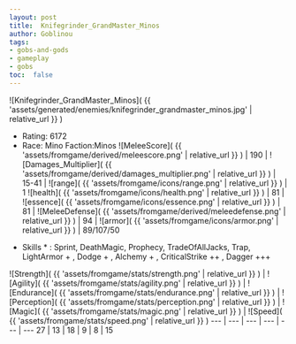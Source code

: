 ```yaml
---
layout: post
title:  Knifegrinder_GrandMaster_Minos
author: Goblinou
tags:
- gobs-and-gods
- gameplay
- gobs
toc:  false
---
```


![Knifegrinder_GrandMaster_Minos]( {{ 'assets/generated/enemies/knifegrinder_grandmaster_minos.jpg' | relative_url }} )
- Rating: 6172
- Race: Mino  Faction:Minos
![MeleeScore]( {{ 'assets/fromgame/derived/meleescore.png' | relative_url }} ) | 190 | ![Damages_Multiplier]( {{ 'assets/fromgame/derived/damages_multiplier.png' | relative_url }} ) | 15-41 | ![range]( {{ 'assets/fromgame/icons/range.png' | relative_url }} ) | 1
![health]( {{ 'assets/fromgame/icons/health.png' | relative_url }} ) | 81 | ![essence]( {{ 'assets/fromgame/icons/essence.png' | relative_url }} ) | 81 | ![MeleeDefense]( {{ 'assets/fromgame/derived/meleedefense.png' | relative_url }} ) | 94 | ![armor]( {{ 'assets/fromgame/icons/armor.png' | relative_url }} ) | 89/107/50
* Skills * : Sprint, DeathMagic, Prophecy, TradeOfAllJacks, Trap, LightArmor + , Dodge + , Alchemy + , CriticalStrike ++ , Dagger +++ 

![Strength]( {{ 'assets/fromgame/stats/strength.png' | relative_url }} ) | ![Agility]( {{ 'assets/fromgame/stats/agility.png' | relative_url }} ) | ![Endurance]( {{ 'assets/fromgame/stats/endurance.png' | relative_url }} ) | ![Perception]( {{ 'assets/fromgame/stats/perception.png' | relative_url }} ) | ![Magic]( {{ 'assets/fromgame/stats/magic.png' | relative_url }} ) | ![Speed]( {{ 'assets/fromgame/stats/speed.png' | relative_url }} )
--- | --- | --- | --- | --- | ---
27 | 13 | 18 | 9 | 8 | 15

